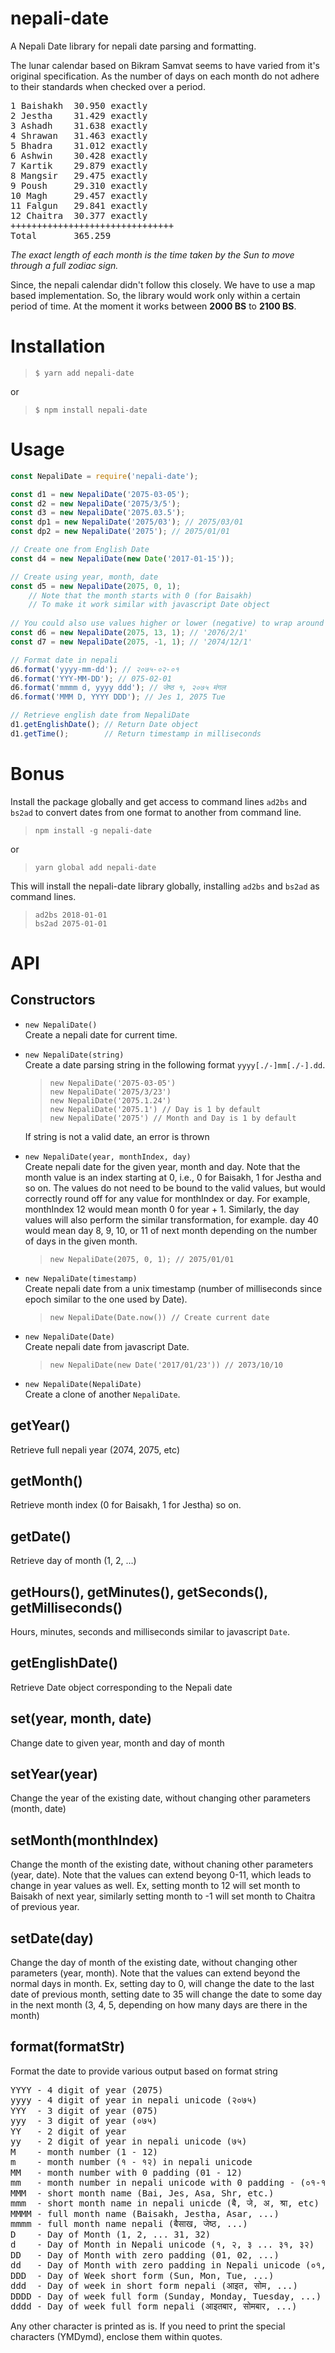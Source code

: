 # nepali-date
A Nepali Date library for nepali date parsing and formatting.

The lunar calendar based on Bikram Samvat seems to have varied 
from it's original specification. As the number of days on each
month do not adhere to their standards when checked over a period.
<pre>
1 Baishakh	30.950 exactly
2 Jestha	31.429 exactly
3 Ashadh	31.638 exactly
4 Shrawan	31.463 exactly
5 Bhadra	31.012 exactly
6 Ashwin	30.428 exactly
7 Kartik	29.879 exactly
8 Mangsir	29.475 exactly
9 Poush		29.310 exactly
10 Magh		29.457 exactly
11 Falgun	29.841 exactly
12 Chaitra	30.377 exactly
+++++++++++++++++++++++++++++++
Total		365.259
</pre>
*The exact length of each month is the time taken by the Sun to move through a full zodiac sign.*

Since, the nepali calendar didn't follow this closely. We have to use
a map based implementation. So, the library would work only within a
certain period of time. At the moment it works between **2000 BS** to **2100 BS**.

# Installation
> `$ yarn add nepali-date`

or

> `$ npm install nepali-date`

# Usage
```javascript
const NepaliDate = require('nepali-date');

const d1 = new NepaliDate('2075-03-05');
const d2 = new NepaliDate('2075/3/5');
const d3 = new NepaliDate('2075.03.5');
const dp1 = new NepaliDate('2075/03'); // 2075/03/01
const dp2 = new NepaliDate('2075'); // 2075/01/01

// Create one from English Date
const d4 = new NepaliDate(new Date('2017-01-15')); 

// Create using year, month, date
const d5 = new NepaliDate(2075, 0, 1); 
    // Note that the month starts with 0 (for Baisakh)
    // To make it work similar with javascript Date object
  
// You could also use values higher or lower (negative) to wrap around
const d6 = new NepaliDate(2075, 13, 1); // '2076/2/1'
const d7 = new NepaliDate(2075, -1, 1); // '2074/12/1'

// Format date in nepali 
d6.format('yyyy-mm-dd'); // २०७५-०२-०१
d6.format('YYY-MM-DD'); // 075-02-01
d6.format('mmmm d, yyyy ddd'); // जेष्ठ १, २०७५ मंगल
d6.format('MMM D, YYYY DDD'); // Jes 1, 2075 Tue

// Retrieve english date from NepaliDate
d1.getEnglishDate(); // Return Date object
d1.getTime();        // Return timestamp in milliseconds
```
# Bonus
Install the package globally and get access to command lines `ad2bs`
and `bs2ad` to convert dates from one format to another from command line.

> `npm install -g nepali-date`

or 

> `yarn global add nepali-date`

This will install the nepali-date library globally, installing `ad2bs`
and `bs2ad` as command lines.

> `ad2bs 2018-01-01`<br/>
> `bs2ad 2075-01-01`<br/>

# API
## Constructors
* `new NepaliDate()`<br/>
   Create a nepali date for current time.

* `new NepaliDate(string)`<br/>
   Create a date parsing string in the following format `yyyy[./-]mm[./-].dd`.<br/>
   > `new NepaliDate('2075-03-05')`<br/> 
     `new NepaliDate('2075/3/23')`<br/>
     `new NepaliDate('2075.1.24')`<br/>
     `new NepaliDate('2075.1') // Day is 1 by default`</br>
     `new NepaliDate('2075') // Month and Day is 1 by default`<br/>
   
   If string is not a valid date, an error is thrown

* `new NepaliDate(year, monthIndex, day)`<br/>
  Create nepali date for the given year, month and day. Note that the month
  value is an index starting at 0, i.e., 0 for Baisakh, 1 for Jestha and 
  so on. The values do not need to be bound to the valid values, but would 
  correctly round off for any value for monthIndex or day. For example, 
  monthIndex 12 would mean month 0 for year + 1. Similarly, the day values 
  will also perform the similar transformation, for example. day 40 would 
  mean day 8, 9, 10, or 11 of next month depending on the number of days 
  in the given month.
  > `new NepaliDate(2075, 0, 1); // 2075/01/01`<br/>

* `new NepaliDate(timestamp)`<br/>
  Create nepali date from a unix timestamp (number of milliseconds since
  epoch similar to the one used by Date).
  > `new NepaliDate(Date.now()) // Create current date`

* `new NepaliDate(Date)`<br/>
  Create nepali date from javascript Date.
  > `new NepaliDate(new Date('2017/01/23')) // 2073/10/10`<br/>
* `new NepaliDate(NepaliDate)`<br/>
  Create a clone of another `NepaliDate`.


## getYear()
Retrieve full nepali year (2074, 2075, etc)

## getMonth()
Retrieve month index (0 for Baisakh, 1 for Jestha) so on.

## getDate()
Retrieve day of month (1, 2, ...)

## getHours(), getMinutes(), getSeconds(), getMilliseconds()
Hours, minutes, seconds and milliseconds similar to javascript `Date`.

## getEnglishDate()
Retrieve Date object corresponding to the Nepali date

## set(year, month, date)
Change date to given year, month and day of month

## setYear(year)
Change the year of the existing date, without changing
other parameters (month, date)

## setMonth(monthIndex)
Change the month of the existing date, without chaning
other parameters (year, date). Note that the values can extend
beyong 0-11, which leads to change in year values as well. Ex, 
setting month to 12 will set month to Baisakh of next year, similarly
setting month to -1 will set month to Chaitra of previous year.

## setDate(day)
Change the day of month of the existing date, without changing
other parameters (year, month). Note that the values can extend
beyond the normal days in month. Ex, setting day to 0, will change
the date to the last date of previous month, setting date to 35 will
change the date to some day in the next month (3, 4, 5, depending on
how many days are there in the month)

## format(formatStr)
Format the date to provide various output based on format string
<pre>
YYYY - 4 digit of year (2075)
yyyy - 4 digit of year in nepali unicode (२०७५)
YYY  - 3 digit of year (075)
yyy  - 3 digit of year (०७५)
YY   - 2 digit of year
yy   - 2 digit of year in nepali unicode (७५)
M    - month number (1 - 12)
m    - month number (१ - १२) in nepali unicode
MM   - month number with 0 padding (01 - 12)
mm   - month number in nepali unicode with 0 padding - (०१-१२)
MMM  - short month name (Bai, Jes, Asa, Shr, etc.)
mmm  - short month name in nepali unicde (ब‍ै, जे, अ, श्रा, etc)
MMMM - full month name (Baisakh, Jestha, Asar, ...)
mmmm - full month name nepali (बैसाख, जेष्ठ, ...)
D    - Day of Month (1, 2, ... 31, 32)
d    - Day of Month in Nepali unicode (१, २, ३ ... ३१, ३२)
DD   - Day of Month with zero padding (01, 02, ...)
dd   - Day of Month with zero padding in Nepali unicode (०१, ०२, ...)
DDD  - Day of Week short form (Sun, Mon, Tue, ...)
ddd  - Day of week in short form nepali (आइत, सोम, ...)
DDDD - Day of week full form (Sunday, Monday, Tuesday, ...)
dddd - Day of week full form nepali (आइतबार, सोमबार, ...)
</pre>
Any other character is printed as is. If you need to print the
special characters (YMDymd), enclose them within quotes.





